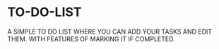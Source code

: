 # TO-DO-LIST
A SIMPLE TO DO LIST WHERE YOU CAN ADD YOUR TASKS AND EDIT THEM. WITH FEATURES OF MARKING IT IF COMPLETED.
